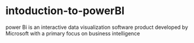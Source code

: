 # intoduction-to-powerBI
power Bi is an interactive data visualization software product developed by Microsoft with a primary focus on business intelligence

